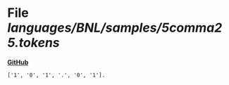 # File _languages/BNL/samples/5comma25.tokens_
**[GitHub](https://github.com/softlang/yas/blob/master/languages/BNL/samples/5comma25.tokens)**
```
['1', '0', '1', '.', '0', '1'].
```
